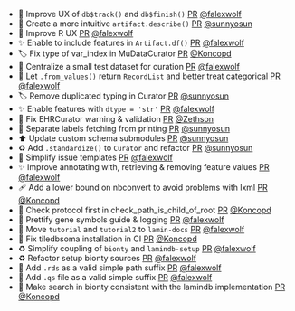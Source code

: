 - 🚸 Improve UX of `db$track()` and `db$finish()` [PR](https://github.com/laminlabs/lamindb/pull/2213) [@falexwolf](https://github.com/falexwolf)
- 💄 Create a more intuitive `artifact.describe()` [PR](https://github.com/laminlabs/lamindb/pull/2236) [@sunnyosun](https://github.com/sunnyosun)
- 🚸 Improve R UX [PR](https://github.com/laminlabs/lamin-cli/pull/98) [@falexwolf](https://github.com/falexwolf)
- ✨ Enable to include features in `Artifact.df()` [PR](https://github.com/laminlabs/lamindb/pull/2238) [@falexwolf](https://github.com/falexwolf)
- 🏷️ Fix type of var_index in MuDataCurator [PR](https://github.com/laminlabs/lamindb/pull/2239) [@Koncopd](https://github.com/Koncopd)
- 🎨 Centralize a small test dataset for curation [PR](https://github.com/laminlabs/lamindb/pull/2234) [@falexwolf](https://github.com/falexwolf)
- 🎨 Let `.from_values()` return `RecordList` and better treat categorical [PR](https://github.com/laminlabs/lamindb/pull/2233) [@falexwolf](https://github.com/falexwolf)
- 🏷️ Remove duplicated typing in Curator [PR](https://github.com/laminlabs/lamindb/pull/2232) [@sunnyosun](https://github.com/sunnyosun)
- ✨ Enable features with `dtype = 'str'` [PR](https://github.com/laminlabs/lamindb/pull/2226) [@falexwolf](https://github.com/falexwolf)
- 🎨 Fix EHRCurator warning & validation [PR](https://github.com/laminlabs/lamindb/pull/2230) [@Zethson](https://github.com/Zethson)
- 🎨 Separate labels fetching from printing [PR](https://github.com/laminlabs/lamindb/pull/2225) [@sunnyosun](https://github.com/sunnyosun)
- ⬆️ Update custom schema submodules [PR](https://github.com/laminlabs/lamindb/pull/2223) [@sunnyosun](https://github.com/sunnyosun)
- ♻️ Add `.standardize()` to `Curator` and refactor [PR](https://github.com/laminlabs/lamindb/pull/2186) [@sunnyosun](https://github.com/sunnyosun)
- 👷 Simplify issue templates [PR](https://github.com/laminlabs/lamindb/pull/2220) [@falexwolf](https://github.com/falexwolf)
- ✨ Improve annotating with, retrieving & removing feature values [PR](https://github.com/laminlabs/lamindb/pull/2218) [@falexwolf](https://github.com/falexwolf)
- 🩹 Add a lower bound on nbconvert to avoid problems with lxml [PR](https://github.com/laminlabs/lamindb/pull/2216) [@Koncopd](https://github.com/Koncopd)
- 🐛 Check protocol first in check_path_is_child_of_root [PR](https://github.com/laminlabs/lamindb/pull/2215) [@Koncopd](https://github.com/Koncopd)
- 📝 Prettify gene symbols guide & logging [PR](https://github.com/laminlabs/lamindb/pull/2210) [@falexwolf](https://github.com/falexwolf)
- 📝 Move `tutorial` and `tutorial2` to `lamin-docs` [PR](https://github.com/laminlabs/lamindb/pull/2184) [@falexwolf](https://github.com/falexwolf)
- 💚 Fix tiledbsoma installation in CI [PR](https://github.com/laminlabs/lamindb/pull/2208) [@Koncopd](https://github.com/Koncopd)
- ♻️ Simplify coupling of `bionty` and `lamindb-setup` [PR](https://github.com/laminlabs/lamindb/pull/2207) [@falexwolf](https://github.com/falexwolf)
- ♻️ Refactor setup bionty sources [PR](https://github.com/laminlabs/lamindb-setup/pull/906) [@falexwolf](https://github.com/falexwolf)
- 🍱 Add `.rds` as a valid simple path suffix [PR](https://github.com/laminlabs/lamindb-setup/pull/905) [@falexwolf](https://github.com/falexwolf)
- 🍱 Add `.qs` file as a valid simple suffix [PR](https://github.com/laminlabs/lamindb-setup/pull/904) [@falexwolf](https://github.com/falexwolf)
- 🎨 Make search in bionty consistent with the lamindb implementation [PR](https://github.com/laminlabs/lamindb/pull/2205) [@Koncopd](https://github.com/Koncopd)

